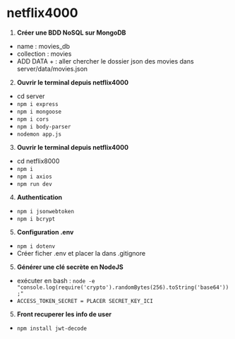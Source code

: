 # netflix4000

1. **Créer une BDD NoSQL sur MongoDB**

- name : movies_db
- collection : movies
- ADD DATA + : aller chercher le dossier json des movies dans server/data/movies.json

2. **Ouvrir le terminal depuis netflix4000**

- cd server
- `npm i express`
- `npm i mongoose`
- `npm i cors`
- `npm i body-parser`
- `nodemon app.js`

3. **Ouvrir le terminal depuis netflix4000**

- cd netflix8000
- `npm i`
- `npm i axios`
- `npm run dev`

4. **Authentication**

- `npm i jsonwebtoken`
- `npm i bcrypt`

5. **Configuration .env**

- `npm i dotenv`
- Créer ficher .env et placer la dans .gitignore

5. **Générer une clé secrète en NodeJS**

- exécuter en bash : `node -e "console.log(require('crypto').randomBytes(256).toString('base64'));"`
- `ACCESS_TOKEN_SECRET = PLACER SECRET_KEY_ICI`

5. **Front recuperer les info de user**

- `npm install jwt-decode`


